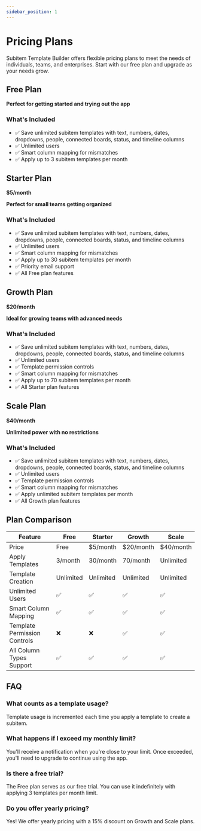 ```yaml
---
sidebar_position: 1
---
```


# Pricing Plans

Subitem Template Builder offers flexible pricing plans to meet the needs of individuals, teams, and enterprises. Start with our free plan and upgrade as your needs grow.

## Free Plan

**Perfect for getting started and trying out the app**

### What's Included

- ✅ Save unlimited subitem templates with text, numbers, dates, dropdowns, people, connected boards, status, and timeline columns
- ✅ Unlimited users
- ✅ Smart column mapping for mismatches
- ✅ Apply up to 3 subitem templates per month

## Starter Plan

**$5/month**

**Perfect for small teams getting organized**

### What's Included

- ✅ Save unlimited subitem templates with text, numbers, dates, dropdowns, people, connected boards, status, and timeline columns
- ✅ Unlimited users
- ✅ Smart column mapping for mismatches
- ✅ Apply up to 30 subitem templates per month
- ✅ Priority email support
- ✅ All Free plan features

## Growth Plan

**$20/month**

**Ideal for growing teams with advanced needs**

### What's Included

- ✅ Save unlimited subitem templates with text, numbers, dates, dropdowns, people, connected boards, status, and timeline columns
- ✅ Unlimited users
- ✅ Template permission controls
- ✅ Smart column mapping for mismatches
- ✅ Apply up to 70 subitem templates per month
- ✅ All Starter plan features

## Scale Plan

**$40/month**

**Unlimited power with no restrictions**

### What's Included

- ✅ Save unlimited subitem templates with text, numbers, dates, dropdowns, people, connected boards, status, and timeline columns
- ✅ Unlimited users
- ✅ Template permission controls
- ✅ Smart column mapping for mismatches
- ✅ Apply unlimited subitem templates per month
- ✅ All Growth plan features

## Plan Comparison

| Feature                      | Free      | Starter   | Growth    | Scale     |
| ---------------------------- | --------- | --------- | --------- | --------- |
| Price                        | Free      | $5/month  | $20/month | $40/month |
| Apply Templates              | 3/month   | 30/month  | 70/month  | Unlimited |
| Template Creation            | Unlimited | Unlimited | Unlimited | Unlimited |
| Unlimited Users              | ✅        | ✅        | ✅        | ✅        |
| Smart Column Mapping         | ✅        | ✅        | ✅        | ✅        |
| Template Permission Controls | ❌        | ❌        | ✅        | ✅        |
| All Column Types Support     | ✅        | ✅        | ✅        | ✅        |

## FAQ

### What counts as a template usage?

Template usage is incremented each time you apply a template to create a subitem.

### What happens if I exceed my monthly limit?

You'll receive a notification when you're close to your limit. Once exceeded, you'll need to upgrade to continue using the app.

### Is there a free trial?

The Free plan serves as our free trial. You can use it indefinitely with applying 3 templates per month limit.

### Do you offer yearly pricing?

Yes! We offer yearly pricing with a 15% discount on Growth and Scale plans.
